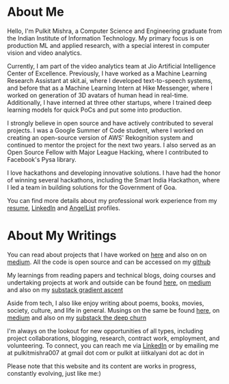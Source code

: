 # About Me

Hello, I'm Pulkit Mishra, a Computer Science and Engineering graduate from the Indian Institute of Information Technology. My primary focus is on production ML and applied research, with a special interest in computer vision and video analytics.

Currently, I am part of the video analytics team at Jio Artificial Intelligence Center of Excellence. Previously, I have worked as a Machine Learning Research Assistant at skit.ai, where I developed text-to-speech systems, and before that as a Machine Learning Intern at Hike Messenger, where I worked on generation of 3D avatars of human head in real-time. Additionally, I have interned at three other startups, where I trained deep learning models for quick PoCs and put some into production.

I strongly believe in open source and have actively contributed to several projects. I was a Google Summer of Code student, where I worked on creating an open-source version of AWS' Rekognition system and continued to mentor the project for the next two years. I also served as an Open Source Fellow with Major League Hacking, where I contributed to Facebook's Pysa library.

I love hackathons and developing innovative solutions. I have had the honor of winning several hackathons, including the Smart India Hackathon, where I led a team in building solutions for the Government of Goa.

You can find more details about my professional work experience from my [resume](https://pulkitmishra.github.io/pulkitmishra_resume.pdf), [LinkedIn](https://www.linkedin.com/in/pulkit-mishra/) and [AngelList](https://angel.co/u/pulkitmishra) profiles.

# About My Writings

You can read about projects that I have worked on [here](/projects/) and also on on [medium](https://pulkitmishra.medium.com/). All the code is open source and can be accessed on my [github](https://github.com/PulkitMishra)

My learnings from reading papers and technical blogs, doing courses and undertaking projects at work and outside can be found [here](/tags/gradientascent3e4/), on [medium](https://pulkitmishra.medium.com/) and also on my [substack gradient ascent](https://gradientascent3e4.substack.com/)

Aside from tech, I also like enjoy writing about poems, books, movies, society, culture, and life in general. Musings on the same be found [here](/tags/thedeepchurn/), on [medium](https://pulkitmishra.medium.com/) and also on my [substack the deep churn](https://thedeepchurn.substack.com/)

I'm always on the lookout for new opportunities of all types, including project collaborations, blogging, research, contract work, employment, and volunteering. To connect, you can reach me via [LinkedIn](https://www.linkedin.com/in/pulkit-mishra/) or by emailing me at pulkitmishra007 at gmail dot com or pulkit at iiitkalyani dot ac dot in

Please note that this website and its content are works in progress, constantly evolving, just like me:)
